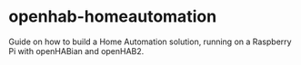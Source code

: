 # openhab-homeautomation
Guide on how to build a Home Automation solution, running on a Raspberry Pi with openHABian and openHAB2.
